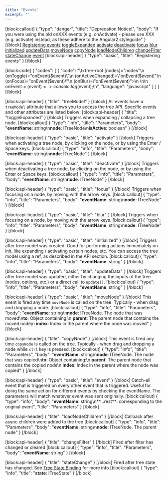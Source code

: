 ```yaml
---
title: "Events"
excerpt: ""
---
```

[block:callout]
{
  "type": "danger",
  "title": "Deprecation Notice!",
  "body": "If you were using the old onXXX events (e.g. onActivate) - please use XXX (e.g. activate) instead, as these adhere to the Angular2 styleguide"
}
[/block]
[Registering events](#registering-events)
[toggleExpanded](#toggleexpanded)
[activate](#activate)
[deactivate](#deactivate)
[focus](#focus)
[blur](#blur)
[initialized](#initialized)
[updateData](#updatedata)
[moveNode](#movenode)
[copyNode](#copynode)
[loadNodeChildren](#loadNodeChildren)
[changeFilter](#changeFilter)
[stateChange](#stateChange)
[event](#event)
[block:api-header]
{
  "type": "basic",
  "title": "Registering events"
}
[/block]

[block:code]
{
  "codes": [
    {
      "code": "\t<tree-root [nodes]=\"nodes\"\n    (onToggle)=\"onEvent($event)\"\n    (onActiveChanged)=\"onEvent($event)\"\n    (onFocus)=\"onEvent($event)\"\n    (onBlur)=\"onEvent($event)\">\n  </tree-root>\n\n  onEvent = ($event) => console.log($event);\n",
      "language": "javascript"
    }
  ]
}
[/block]

[block:api-header]
{
  "title": "treeModel"
}
[/block]
All events have a `treeModel` attribute that allows you to access the tree API.
Specific events and other attributes are listed below:
[block:api-header]
{
  "title": "toggleExpanded"
}
[/block]
Triggers when expanding / collapsing a tree node.
[block:callout]
{
  "type": "info",
  "title": "Parameters",
  "body": "**eventName**: string\n**node**: ITreeNode\n**isActive**: boolean"
}
[/block]

[block:api-header]
{
  "type": "basic",
  "title": "activate"
}
[/block]
Triggers when activating a tree node, by clicking on the node, or by using the Enter / Space keys.
[block:callout]
{
  "type": "info",
  "title": "Parameters",
  "body": "**eventName**: string\n**node**: ITreeNode"
}
[/block]

[block:api-header]
{
  "type": "basic",
  "title": "deactivate"
}
[/block]
Triggers when deactivating a tree node, by clicking on the node, or by using the Enter or Space keys.
[block:callout]
{
  "type": "info",
  "title": "Parameters",
  "body": "**eventName**: string\n**node**: ITreeNode"
}
[/block]

[block:api-header]
{
  "type": "basic",
  "title": "focus"
}
[/block]
Triggers when focusing on a node, by moving with the arrow keys.
[block:callout]
{
  "type": "info",
  "title": "Parameters",
  "body": "**eventName**: string\n**node**: ITreeNode"
}
[/block]

[block:api-header]
{
  "type": "basic",
  "title": "blur"
}
[/block]
Triggers when focusing on a node, by moving with the arrow keys.
[block:callout]
{
  "type": "info",
  "title": "Parameters",
  "body": "**eventName**: string\n**node**: ITreeNode"
}
[/block]

[block:api-header]
{
  "type": "basic",
  "title": "initialized"
}
[/block]
Triggers after tree model was created.
Good for performing actions immediately on init, like expanding / activating certain nodes, etc.
You can access the tree model using a ref, as described in the API section.
[block:callout]
{
  "type": "info",
  "title": "Parameters",
  "body": "**eventName**: string"
}
[/block]

[block:api-header]
{
  "type": "basic",
  "title": "updateData"
}
[/block]
Triggers after tree model was updated, either by changing the inputs of the tree (nodes, options, etc.) or a direct call to `update()`.
[block:callout]
{
  "type": "info",
  "title": "Parameters",
  "body": "**eventName**: string"
}
[/block]

[block:api-header]
{
  "type": "basic",
  "title": "moveNode"
}
[/block]
This event is fired any time `moveNode` is called on the tree.
Typically - when drag and dropping a node.
[block:callout]
{
  "type": "info",
  "title": "Parameters",
  "body": "**eventName**: string\n**node**: ITreeNode. The node that was moved\n**to**: Object containing:\n  **parent**: The parent node that contains the moved node\n  **index**: Index in the parent where the node was moved"
}
[/block]

[block:api-header]
{
  "title": "copyNode"
}
[/block]
This event is fired any time `copyNode` is called on the tree.
Typically - when drag and dropping a node while `ctrl` key is pressed.
[block:callout]
{
  "type": "info",
  "title": "Parameters",
  "body": "**eventName**: string\n**node**: ITreeNode. The node that was copied\n**to**: Object containing:\n  **parent**: The parent node that contains the copied node\n  **index**: Index in the parent where the node was copied"
}
[/block]

[block:api-header]
{
  "type": "basic",
  "title": "event"
}
[/block]
Catch-all event that is triggered on every other event that is triggered.
Useful for doing the same action for different events by checking the eventName.
The parameters will match whatever event was sent originally.
[block:callout]
{
  "type": "info",
  "body": "**eventName**: string\n**...rest**: corresponding to the original event",
  "title": "Parameters"
}
[/block]

[block:api-header]
{
  "title": "loadNodeChildren"
}
[/block]
Callback after async children were added to the tree
[block:callout]
{
  "type": "info",
  "title": "Parameters",
  "body": "**eventName**: string\n**node**: ITreeNode. The parent node"
}
[/block]

[block:api-header]
{
  "title": "changeFilter"
}
[/block]
Fired after filter has changed or cleared
[block:callout]
{
  "type": "info",
  "title": "Parameters",
  "body": "**eventName**: string"
}
[/block]

[block:api-header]
{
  "title": "stateChange"
}
[/block]
Fired after tree state has changed. See [Tree State Binding](doc:save-restore) for more info
[block:callout]
{
  "type": "info",
  "title": "**state**: ITreeState"
}
[/block]